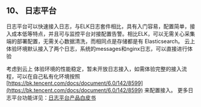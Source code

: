 ## 10、 日志平台
日志平台可以快速接入日志，与ELK日志套件相比，具有入门容易，配置简单，接入成本低等特点，并且可与监控平台对接配置告警。相比ELK，可以无需关心采集端的部署配置，无需关心数据清洗，而相同点是存储都是有 Elasticsearch。
云上体验环境默认接入了两个日志，系统的messages和nginx日志，可以直接进行体验



考虑到云上 体验环境的性能稳定，暂未开放日志接入，如需体验完整的接入流程，可以在自己私有化环境按照 [https://bk.tencent.com/docs/document/6.0/142/8599](https://bk.tencent.com/docs/document/6.0/142/8599) 来配置接入。
更多日志平台功能详见：[日志平台产品白皮书](https://bk.tencent.com/docs/markdown/%E6%97%A5%E5%BF%97%E5%B9%B3%E5%8F%B0/%E4%BA%A7%E5%93%81%E7%99%BD%E7%9A%AE%E4%B9%A6/intro/README.md)
